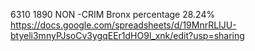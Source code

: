 6310
1890
NON -CRIM
Bronx percentage 28.24%
https://docs.google.com/spreadsheets/d/19MnrRLIJU-btyeli3mnyPJsoCv3ygqEEr1dHO9l_xnk/edit?usp=sharing
    
    



